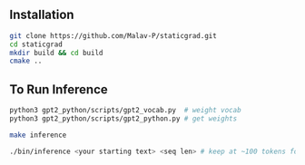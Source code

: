 ## Installation
```bash
git clone https://github.com/Malav-P/staticgrad.git
cd staticgrad
mkdir build && cd build
cmake ..
```

## To Run Inference
```bash
python3 gpt2_python/scripts/gpt2_vocab.py  # weight vocab
python3 gpt2_python/scripts/gpt2_python.py # get weights

make inference

./bin/inference <your starting text> <seq len> # keep at ~100 tokens for reasonable inference speed
```